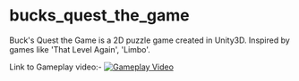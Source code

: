 # bucks_quest_the_game
Buck's Quest the Game is a 2D puzzle game created in Unity3D. Inspired by games like 'That Level Again', 'Limbo'.

Link to Gameplay video:-
[![Gameplay Video](https://img.youtube.com/vi/IlDl7SmMhPA/0.jpg)](https://www.youtube.com/watch?v=IlDl7SmMhPA)
